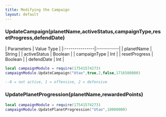 ```yaml
---
title: Modifying the Campaign
layout: default
---
```


<h3>UpdateCampaign(planetName,activeStatus,campaignType,resetProgress,defendDate)</h3>
| Parameters     | Value Type |
|:---------------|:-----------|
| planetName     | String     |
| activeStatus   | Boolean    |
| campaignType   | Int        |
| resetProgress  | Boolean    |
| defendDate     | Int        |


```Lua
local campaignModule = require(17541574273)
campaignModule.UpdateCampaign("Utao",true,2,false,1716580800)

--0 = not active, 1 = offensive, 2 = defensive
```

<h3>UpdatePlanetProgression(planetName,rewardedPoints)</h3>

```Lua
local campaignModule = require(17541574273)
campaignModule.UpdatePlanetProgression("Utao",10000000)
```
